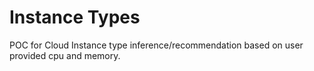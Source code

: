 # Instance Types
POC for Cloud Instance type inference/recommendation based on user provided cpu and memory.
